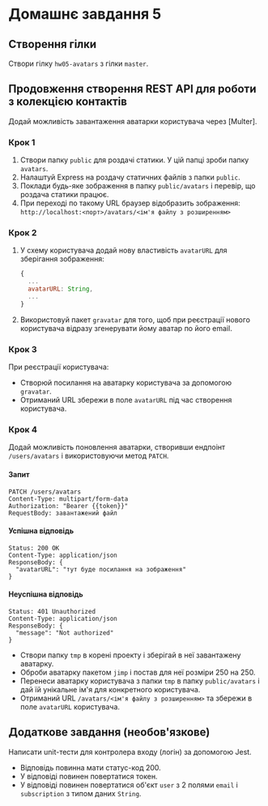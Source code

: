 # Домашнє завдання 5

## Створення гілки

Створи гілку `hw05-avatars` з гілки `master`.

## Продовження створення REST API для роботи з колекцією контактів

Додай можливість завантаження аватарки користувача через [Multer].

### Крок 1

1. Створи папку `public` для роздачі статики. У цій папці зроби папку `avatars`.
2. Налаштуй Express на роздачу статичних файлів з папки `public`.
3. Поклади будь-яке зображення в папку `public/avatars` і перевір, що роздача статики працює.
4. При переході по такому URL браузер відобразить зображення:  
   `http://localhost:<порт>/avatars/<ім'я файлу з розширенням>`

### Крок 2

1. У схему користувача додай нову властивість `avatarURL` для зберігання зображення:

    ```javascript
    {
      ...
      avatarURL: String,
      ...
    }
    ```

2. Використовуй пакет `gravatar` для того, щоб при реєстрації нового користувача відразу згенерувати йому аватар по його email.

### Крок 3

При реєстрації користувача:

- Створюй посилання на аватарку користувача за допомогою `gravatar`.
- Отриманий URL збережи в поле `avatarURL` під час створення користувача.

### Крок 4

Додай можливість поновлення аватарки, створивши ендпоінт `/users/avatars` і використовуючи метод `PATCH`.

#### Запит
```http
PATCH /users/avatars
Content-Type: multipart/form-data
Authorization: "Bearer {{token}}"
RequestBody: завантажений файл
```

#### Успішна відповідь
```http
Status: 200 OK
Content-Type: application/json
ResponseBody: {
  "avatarURL": "тут буде посилання на зображення"
}
```

#### Неуспішна відповідь
```http
Status: 401 Unauthorized
Content-Type: application/json
ResponseBody: {
  "message": "Not authorized"
}
```

- Створи папку `tmp` в корені проекту і зберігай в неї завантажену аватарку.
- Оброби аватарку пакетом `jimp` і постав для неї розміри 250 на 250.
- Перенеси аватарку користувача з папки `tmp` в папку `public/avatars` і дай їй унікальне ім'я для конкретного користувача.
- Отриманий URL `/avatars/<ім'я файлу з розширенням>` та збережи в поле `avatarURL` користувача.

## Додаткове завдання (необов'язкове)

Написати unit-тести для контролера входу (логін) за допомогою Jest.

- Відповідь повинна мати статус-код 200.
- У відповіді повинен повертатися токен.
- У відповіді повинен повертатися об'єкт `user` з 2 полями `email` і `subscription` з типом даних `String`.